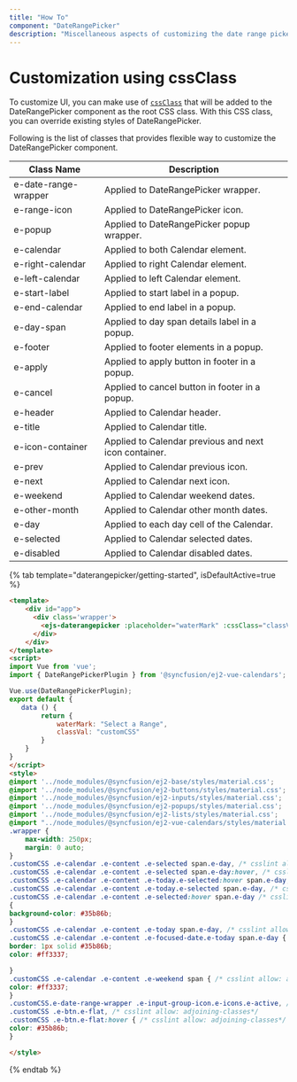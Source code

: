 ```yaml
---
title: "How To"
component: "DateRangePicker"
description: "Miscellaneous aspects of customizing the date range picker"
---
```


# Customization using cssClass

To customize UI, you can make use of [`cssClass`](../../api/daterangepicker#cssclass)
that will be added to the DateRangePicker component as the root CSS class.
With this CSS class, you can override existing styles of DateRangePicker.

Following is the list of classes that provides flexible way to customize the DateRangePicker component.

| **Class Name** | **Description** |
| --- | --- |
| e-date-range-wrapper | Applied to DateRangePicker wrapper. |
| e-range-icon | Applied to DateRangePicker icon. |
| e-popup | Applied to DateRangePicker popup wrapper.|
| e-calendar | Applied to both Calendar element. |
| e-right-calendar | Applied to right Calendar element. |
| e-left-calendar | Applied to left Calendar element. |
| e-start-label | Applied to start label in a popup. |
| e-end-calendar | Applied to end label in a popup. |
| e-day-span | Applied to day span details label in a popup. |
| e-footer | Applied to footer elements in a popup. |
| e-apply | Applied to apply button in footer in a popup. |
| e-cancel | Applied to cancel button in footer in a popup. |
| e-header | Applied to Calendar header.|
| e-title |Applied to Calendar title. |
| e-icon-container | Applied to Calendar previous and next icon container.|
| e-prev |  Applied to Calendar previous icon.|
| e-next | Applied to Calendar next icon.|
| e-weekend | Applied to Calendar weekend dates.|
| e-other-month |  Applied to Calendar other month dates.|
| e-day | Applied to each day cell of the Calendar.|
| e-selected | Applied to Calendar selected dates.|
| e-disabled | Applied to Calendar disabled dates.|

{% tab template="daterangepicker/getting-started", isDefaultActive=true %}

```html
<template>
    <div id="app">
      <div class='wrapper'>
        <ejs-daterangepicker :placeholder="waterMark" :cssClass="classVal"></ejs-daterangepicker>
      </div>
    </div>
</template>
<script>
import Vue from 'vue';
import { DateRangePickerPlugin } from '@syncfusion/ej2-vue-calendars';

Vue.use(DateRangePickerPlugin);
export default {
   data () {
        return {
            waterMark: "Select a Range",
            classVal: "customCSS"
        }
    }
}
</script>
<style>
@import '../node_modules/@syncfusion/ej2-base/styles/material.css';
@import '../node_modules/@syncfusion/ej2-buttons/styles/material.css';
@import '../node_modules/@syncfusion/ej2-inputs/styles/material.css';
@import '../node_modules/@syncfusion/ej2-popups/styles/material.css';
@import '../node_modules/@syncfusion/ej2-lists/styles/material.css';
@import "../node_modules/@syncfusion/ej2-vue-calendars/styles/material.css";
.wrapper {
    max-width: 250px;
    margin: 0 auto;
}
.customCSS .e-calendar .e-content .e-selected span.e-day, /* csslint allow: adjoining-classes*/
.customCSS .e-calendar .e-content .e-selected span.e-day:hover, /* csslint allow: adjoining-classes*/
.customCSS .e-calendar .e-content .e-today.e-selected:hover span.e-day, /* csslint allow: adjoining-classes*/
.customCSS .e-calendar .e-content .e-today.e-selected span.e-day, /* csslint allow: adjoining-classes*/
.customCSS .e-calendar .e-content .e-selected:hover span.e-day /* csslint allow: adjoining-classes*/
{
background-color: #35b86b;
}
.customCSS .e-calendar .e-content .e-today span.e-day, /* csslint allow: adjoining-classes*/
.customCSS .e-calendar .e-content .e-focused-date.e-today span.e-day { /* csslint allow: adjoining-classes*/
border: 1px solid #35b86b;
color: #ff3337;

}
.customCSS .e-calendar .e-content .e-weekend span { /* csslint allow: adjoining-classes*/
color: #ff3337;
}
.customCSS.e-date-range-wrapper .e-input-group-icon.e-icons.e-active, /* csslint allow: adjoining-classes*/
.customCSS .e-btn.e-flat, /* csslint allow: adjoining-classes*/
.customCSS .e-btn.e-flat:hover { /* csslint allow: adjoining-classes*/
color: #35b86b;
}

</style>
```

{% endtab %}